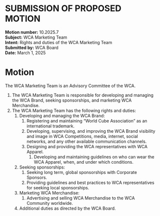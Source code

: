 # SUBMISSION OF PROPOSED MOTION

**Motion number:** 10.2025.7  
**Subject:** WCA Marketing Team  
**Intent:** Rights and duties of the WCA Marketing Team  
**Submitted by:** WCA Board  
**Date:** March 1, 2025

# Motion

The WCA Marketing Team is an Advisory Committee of the WCA.

1. The WCA Marketing Team is responsible for developing and managing the WCA Brand, seeking sponsorships, and marketing WCA Merchandise.
2. The WCA Marketing Team has the following rights and duties:
   1. Developing and managing the WCA Brand:
      1. Registering and maintaining “World Cube Association” as an international trademark.
      2. Developing, supervising, and improving the WCA Brand visibility and image in WCA Competitions, media, internet, social networks, and any other available communication channels.
      3. Designing and providing the WCA representatives with WCA Apparel.
         1. Developing and maintaining guidelines on who can wear the WCA Apparel, when, and under which conditions.
   2. Seeking sponsorships:
      1. Seeking long term, global sponsorships with Corporate Sponsors.
      2. Providing guidelines and best practices to WCA representatives for seeking local sponsorships.
   3. Marketing WCA Merchandise:
      1. Advertising and selling WCA Merchandise to the WCA Community worldwide.
   4. Additional duties as directed by the WCA Board. 
